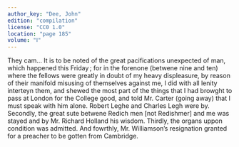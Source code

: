 ```yaml
---
author_key: "Dee, John"
edition: "compilation"
license: "CC0 1.0"
location: "page 185"
volume: "Ⅰ"
---
```

They cam… It is to be noted of the great pacifications unexpected of man, which
happened this Friday ; for in the forenone (betwene nine and ten) where the
fellows were greatly in doubt of my heavy displeasure, by reason of their
manifold misusing of themselves against me, I did with all lenity interteyn
them, and shewed the most part of the things that I had browght to pass at
London for the College good, and told Mr. Carter (going away) that I must speak
with him alone. Robert Leghe and Charles Legh were by. Secondly, the great sute
betwene Redich men [not Redishmer] and me was stayed and by Mr. Richard Holland
his wisdom. Thirdly, the organs uppon condition was admitted. And fowrthly, Mr.
Williamson’s resignation granted for a preacher to be gotten from Cambridge.
